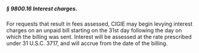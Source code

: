 ##### § 9800.16 Interest charges. #####

For requests that result in fees assessed, CIGIE may begin levying interest charges on an unpaid bill starting on the 31st day following the day on which the billing was sent. Interest will be assessed at the rate prescribed under 31 U.S.C. 3717, and will accrue from the date of the billing.